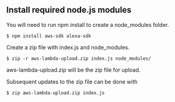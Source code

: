 <!---
  ~ //******************************************************************
  ~ //
  ~ // Copyright 2107 Intel Corporation All Rights Reserved.
  ~ //
  ~ //-=-=-=-=-=-=-=-=-=-=-=-=-=-=-=-=-=-=-=-=-=-=-=-=-=-=-=-=-=-=-=-=
  ~ //
  ~ // Licensed under the Apache License, Version 2.0 (the "License");
  ~ // you may not use this file except in compliance with the License.
  ~ // You may obtain a copy of the License at
  ~ //
  ~ //      http://www.apache.org/licenses/LICENSE-2.0
  ~ //
  ~ // Unless required by applicable law or agreed to in writing, software
  ~ // distributed under the License is distributed on an "AS IS" BASIS,
  ~ // WITHOUT WARRANTIES OR CONDITIONS OF ANY KIND, either express or implied.
  ~ // See the License for the specific language governing permissions and
  ~ // limitations under the License.
  ~ //
  ~ //-=-=-=-=-=-=-=-=-=-=-=-=-=-=-=-=-=-=-=-=-=-=-=-=-=-=-=-=-=-=-=-=
  --->

## Install required node.js modules

You will need to run npm install to create a node_modules folder.

    $ npm install aws-sdk alexa-sdk

Create a zip file with index.js and node_modules.

    $ zip -r aws-lambda-upload.zip index.js node_modules/

aws-lambda-upload.zip will be the zip file for upload.

Subsequent updates to the zip file can be done with

    $ zip aws-lambda-upload.zip index.js


